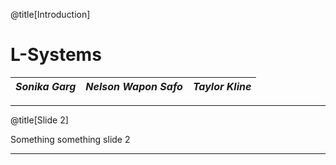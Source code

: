 @title[Introduction]

# L-Systems


|  *Sonika Garg*  |   *Nelson Wapon Safo*  | *Taylor Kline* |
|:---------------:|:----------------------:|:---------------:|

---

@title[Slide 2]

Something something slide 2

---